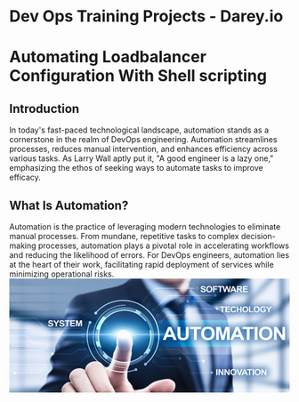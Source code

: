 # Dev Ops Training Projects - Darey.io  

# Automating Loadbalancer Configuration With Shell scripting

## Introduction

In today's fast-paced technological landscape, automation stands as a cornerstone in the realm of DevOps engineering. Automation streamlines processes, reduces manual intervention, and enhances efficiency across various tasks. As Larry Wall aptly put it, "A good engineer is a lazy one," emphasizing the ethos of seeking ways to automate tasks to improve efficacy.

## What Is Automation?

Automation is the practice of leveraging modern technologies to eliminate manual processes. From mundane, repetitive tasks to complex decision-making processes, automation plays a pivotal role in accelerating workflows and reducing the likelihood of errors. For DevOps engineers, automation lies at the heart of their work, facilitating rapid deployment of services while minimizing operational risks.
![](Images/automation.webp)